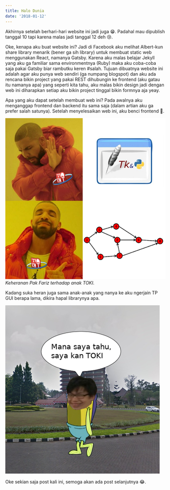 ```yaml
---
title: Halo Dunia
date: '2018-01-12'
---
```


Akhirnya setelah berhari-hari website ini jadi juga :grin:. Padahal mau dipublish tanggal 10 tapi karena malas jadi tanggal 12 deh :cry:.

Oke, kenapa aku buat website ini? Jadi di Facebook aku melihat Albert-kun share library menarik (bener ga sih library) untuk membuat static web menggunakan React, namanya Gatsby. Karena aku malas belajar Jekyll yang aku ga familiar sama environmentnya (Ruby) maka aku coba-coba saja pakai Gatsby biar rambutku keren #salah. Tujuan dibuatnya website ini adalah agar aku punya web sendiri (ga numpang blogspot) dan aku ada rencana bikin project yang pakai REST dihubungin ke frontend (aku gatau itu namanya apa) yang seperti kita tahu, aku malas bikin design jadi dengan web ini diharapkan setiap aku bikin project tinggal bikin formnya aja yeay.

Apa yang aku dapat setelah membuat web ini? Pada awalnya aku menganggap frontend dan backend itu sama saja (dalam artian aku ga prefer salah satunya). Setelah menyelesaikan web ini, aku benci frontend :triumph:.

![Say no to TKinter](drake-toki.png)
*Keheranan Pak Fariz terhadap anak TOKI.*

Kadang suka heran juga sama anak-anak yang nanya ke aku ngerjain TP GUI berapa lama, dikira hapal librarynya apa.

![Mana saya tahu, saya kan TOKI](tidak-tahu-toki.png)

Oke sekian saja post kali ini, semoga akan ada post selanjutnya :joy:.